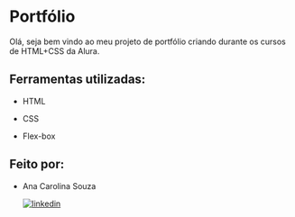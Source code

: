 # Portfólio

Olá, seja bem vindo ao meu projeto de portfólio criando durante os cursos de HTML+CSS da Alura.

## Ferramentas utilizadas:

* HTML

* CSS

* Flex-box

## Feito por:

* Ana Carolina Souza

  [![linkedin](https://img.shields.io/badge/linkedin-0A66C2?style=for-the-badge&logo=linkedin&logoColor=white)](https://www.linkedin.com/in/anacsmedeiros/)

